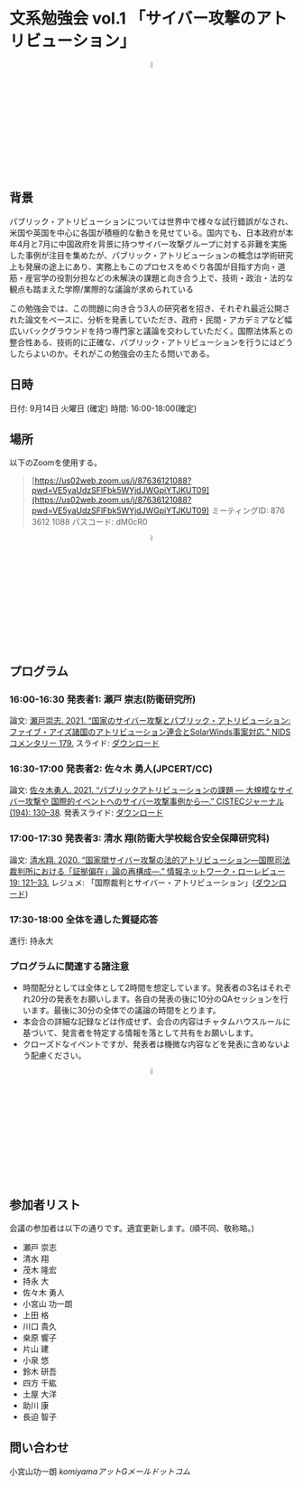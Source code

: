 # 文系勉強会 vol.1 「サイバー攻撃のアトリビューション」

<center><img src="images/08-31-14-24-42.png" width="5%" /></center>


## 背景
パブリック・アトリビューションについては世界中で様々な試行錯誤がなされ、米国や英国を中心に各国が積極的な動きを見せている。国内でも、日本政府が本年4月と7月に中国政府を背景に持つサイバー攻撃グループに対する非難を実施した事例が注目を集めたが、パブリック・アトリビューションの概念は学術研究上も発展の途上にあり、実務上もこのプロセスをめぐり各国が目指す方向・道筋・産官学の役割分担などの未解決の課題と向き合う上で、技術・政治・法的な観点も踏まえた学際/業際的な議論が求められている

<!-- 一方で技術コミュニティには、この問題への諦めに似た感情が広がりつつある。技術的な証拠の積み重ねでは、十分な精度の攻撃者特定はできない。パブリック・アトリビューションのプロセスにおける技術的な分析は、結局は政治決定に上書きされる宿命にあるのではないかという諦めである。 -->

この勉強会では、この問題に向き合う3人の研究者を招き、それぞれ最近公開された論文をベースに、分析を発表していただき、政府・民間・アカデミアなど幅広いバックグラウンドを持つ専門家と議論を交わしていただく。国際法体系との整合性ある、技術的に正確な、パブリック・アトリビューションを行うにはどうしたらよいのか。それがこの勉強会の主たる問いである。

## 日時
日付: 9月14日 火曜日 (確定)
時間: 16:00-18:00(確定)

## 場所
以下のZoomを使用する。

> [https://us02web.zoom.us/j/87636121088?pwd=VE5yaUdzSFlFbk5WYjdJWGpiYTJKUT09](https://us02web.zoom.us/j/87636121088?pwd=VE5yaUdzSFlFbk5WYjdJWGpiYTJKUT09)
> ミーティングID: 876 3612 1088
> パスコード: dM0cR0

<center><img src="images/08-31-14-24-42.png" width="5%" /></center>

## プログラム

<!-- 【再掲】発表者お三方のスライド/レジュメは以下のサイトからダウンロードいただけます。
https://www.sparky.jp/docs/20210914.html
講演者への質問はチャットでおねがいします。 -->

### 16:00-16:30 発表者1: 瀬戸 崇志(防衛研究所)
論文: [瀬戸崇志. 2021. “国家のサイバー攻撃とパブリック・アトリビューション: ファイブ・アイズ諸国のアトリビューション連合とSolarWinds事案対応.” NIDSコメンタリー 179.](http://www.nids.mod.go.jp/publication/commentary/pdf/commentary179.pdf)
スライド: [ダウンロード](./瀬戸スライド.pdf)

<!-- - なぜ国家はPAを公表してしまうのか。インテリジェンス活動の足かせになるのではないか。
- アトリビューションのプロセスはA.特定、B.暴露/開示、C.非難の3つに分解できる
- US-CERTやGCHQの情報は使えるものなのか?
- Solarwinds事案でPAをするメリットが米国にあったのか? 避けたほうがよかったのではないか。
- アメリカとイギリスは4年間コミット。
- (ドイツやフランスのPAの違いを問われて)レッドラインは選挙干渉など民主主義への攻撃にPAを行っているイメージがある。
- 質問
  - NECの上田です。お世話になります。バイデン政権になって米国1国だけでなく、同盟国と共にグローバルなガバナンスを実施していくという政策の方向性がPAをドライブする要因になったりしているのでしょうか？
  - 片山。お話ありがとうございます。ドイツ、フランスの立場をどのようにご覧になっておりますでしょうか？
  - アメリカとイギリスは4年間コミットって、4年前になにか方針を変える出来事が会ったんでしょうか?
    - 1)米国のドクトリンの変化(国防総省的な変化) 2)2016年にGGEがデッドロックすると、サイバー空間で大国間競争が本格化した。
  - 茂木 コメント】「規範を作る意味はあるのか？」という観点での分析においては、核セキュリティにおけるソフトロー（規範）とかも参考になったりしそうですね。※先日の国際法学会でも関連の報告がありました。 -->


### 16:30-17:00 発表者2: 佐々木 勇人(JPCERT/CC)
論文: [佐々木勇人. 2021. “パブリックアトリビューションの課題 ― 大規模なサイバー攻撃や 国際的イベントへのサイバー攻撃事例から―.” CISTECジャーナル (194): 130–38](./論文_佐々木.pdf).
発表スライド: [ダウンロード](./スライド_佐々木.pdf)

<!-- APT29と28の曖昧な境目
APT29(ロシア)やLazarus(北朝鮮)という話しなど、
効果的なアトリビューションのためには、グルーピングの精度はどこまで求められるのか? B国の仕業でよいか?B国のXグループがやった、まで踏み込む必要があるか。
「アトリビューションのジレンマ」ピンぼけ
- 質問
  - 防衛研究所の瀬戸です。重大インシデント対応で、各国（米英など）のNational CERTなどが「国家を名指しする」行為には何か実務上の利益はあるのでしょうか。（脅威アクターのグルーピングや紐づく攻撃手法の特定と情報共有は必要にせよ、国家を名指しすることの「政治化」のデメリットが数多くあるなかで必要なのか、との素朴な疑問があります。）
  - 同志社大学の茂木です。技術的なアトリビューションの観点ではAPT28と29を見分ける必要があると思いますが、同一国が関与していると思われる攻撃者グループが複数出てきた場合にパブリックアトリビューションを行うとしたら、どこまで区別する必要があるのでしょうか？APT28も29もロシアに関連しているため、国家が特定できれば名指しの批判等ができるのでしょうか？
  - インシデント対応において、米国や英国からもたらされる情報は、どの程度アトリビューションに役立つのでしょうか？ -->




### 17:00-17:30 発表者3: 清水 翔(防衛大学校総合安全保障研究科)
論文: [清水翔. 2020. “国家間サイバー攻撃の法的アトリビューション—国際司法裁判所における「証拠偏在」論の再構成—.” 情報ネットワーク・ローレビュー 19: 121–33.](https://www.jstage.jst.go.jp/article/inlaw/19/0/19_190007/_article/-char/ja)
レジュメ: 「国際裁判とサイバー・アトリビューション」([ダウンロード](./国際裁判とサイバー・アトリビューション.pdf))

<!-- - 証拠の偏在を緩和しないといけない
  - 状況証拠: 過去に用いられたマルウェアをもとに加害国を特定するという例が代表的
  - 否定的推論: ミスジャッジの危険が高い
  - 課題3点
    - 1、帰属の基準が難しい。法的三段論法の一段目
    - 2、証明基準が不明確
    - 3、

CSISのポッドキャストで、ドイツのサイバー大使が面白い話をしてました。 -->




### 17:30-18:00 全体を通した質疑応答
進行: 持永大

### プログラムに関連する諸注意
- 時間配分としては全体として2時間を想定しています。発表者の3名はそれぞれ20分の発表をお願いします。各自の発表の後に10分のQAセッションを行います。最後に30分の全体での議論の時間をとります。
- 本会合の詳細な記録などは作成せず、会合の内容はチャタムハウスルールに基づいて、発言者を特定する情報を落として共有をお願いします。
- クローズドなイベントですが、発表者は機微な内容などを発表に含めないよう配慮ください。

<center><img src="images/08-31-14-24-42.png" width="5%" /></center>

## 参加者リスト
会議の参加者は以下の通りです。適宜更新します。(順不同、敬称略。)


- 瀬戸 崇志
- 清水 翔
- 茂木 隆宏
- 持永 大
- 佐々木 勇人
- 小宮山 功一朗
- 上田 格
- 川口 貴久
- 桒原 響子
- 片山 建
- 小泉 悠
- 鈴木 研吾
- 四方 千紘
- 土屋 大洋
- 助川 康
- 長迫 智子


## 問い合わせ
小宮山功一朗
*komiyamaアットGメールドットコム*
